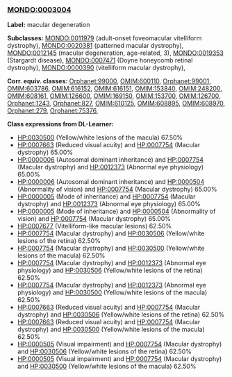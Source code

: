 
### [MONDO:0003004](http://purl.obolibrary.org/obo/MONDO_0003004)
**Label:** macular degeneration

**Subclasses:** [MONDO:0011979](http://purl.obolibrary.org/obo/MONDO_0011979) (adult-onset foveomacular vitelliform dystrophy), [MONDO:0020381](http://purl.obolibrary.org/obo/MONDO_0020381) (patterned macular dystrophy), [MONDO:0012145](http://purl.obolibrary.org/obo/MONDO_0012145) (macular degeneration, age-related, 3), [MONDO:0019353](http://purl.obolibrary.org/obo/MONDO_0019353) (Stargardt disease), [MONDO:0007471](http://purl.obolibrary.org/obo/MONDO_0007471) (Doyne honeycomb retinal dystrophy), [MONDO:0000390](http://purl.obolibrary.org/obo/MONDO_0000390) (vitelliform macular dystrophy), 

**Corr. equiv. classes:** [Orphanet:99000](http://www.orpha.net/ORDO/Orphanet_99000), [OMIM:600110](http://purl.obolibrary.org/obo/OMIM_600110), [Orphanet:99001](http://www.orpha.net/ORDO/Orphanet_99001), [OMIM:603786](http://purl.obolibrary.org/obo/OMIM_603786), [OMIM:616152](http://purl.obolibrary.org/obo/OMIM_616152), [OMIM:616151](http://purl.obolibrary.org/obo/OMIM_616151), [OMIM:153840](http://purl.obolibrary.org/obo/OMIM_153840), [OMIM:248200](http://purl.obolibrary.org/obo/OMIM_248200), [OMIM:608161](http://purl.obolibrary.org/obo/OMIM_608161), [OMIM:126600](http://purl.obolibrary.org/obo/OMIM_126600), [OMIM:169150](http://purl.obolibrary.org/obo/OMIM_169150), [OMIM:153700](http://purl.obolibrary.org/obo/OMIM_153700), [OMIM:126700](http://purl.obolibrary.org/obo/OMIM_126700), [Orphanet:1243](http://www.orpha.net/ORDO/Orphanet_1243), [Orphanet:827](http://www.orpha.net/ORDO/Orphanet_827), [OMIM:610125](http://purl.obolibrary.org/obo/OMIM_610125), [OMIM:608895](http://purl.obolibrary.org/obo/OMIM_608895), [OMIM:608970](http://purl.obolibrary.org/obo/OMIM_608970), [Orphanet:279](http://www.orpha.net/ORDO/Orphanet_279), [Orphanet:75376](http://www.orpha.net/ORDO/Orphanet_75376), 

**Class expressions from DL-Learner:**

- [HP:0030500](http://purl.obolibrary.org/obo/HP_0030500) (Yellow/white lesions of the macula) 67.50%
- [HP:0007663](http://purl.obolibrary.org/obo/HP_0007663) (Reduced visual acuity) and [HP:0007754](http://purl.obolibrary.org/obo/HP_0007754) (Macular dystrophy) 65.00%
- [HP:0000006](http://purl.obolibrary.org/obo/HP_0000006) (Autosomal dominant inheritance) and [HP:0007754](http://purl.obolibrary.org/obo/HP_0007754) (Macular dystrophy) and [HP:0012373](http://purl.obolibrary.org/obo/HP_0012373) (Abnormal eye physiology) 65.00%
- [HP:0000006](http://purl.obolibrary.org/obo/HP_0000006) (Autosomal dominant inheritance) and [HP:0000504](http://purl.obolibrary.org/obo/HP_0000504) (Abnormality of vision) and [HP:0007754](http://purl.obolibrary.org/obo/HP_0007754) (Macular dystrophy) 65.00%
- [HP:0000005](http://purl.obolibrary.org/obo/HP_0000005) (Mode of inheritance) and [HP:0007754](http://purl.obolibrary.org/obo/HP_0007754) (Macular dystrophy) and [HP:0012373](http://purl.obolibrary.org/obo/HP_0012373) (Abnormal eye physiology) 65.00%
- [HP:0000005](http://purl.obolibrary.org/obo/HP_0000005) (Mode of inheritance) and [HP:0000504](http://purl.obolibrary.org/obo/HP_0000504) (Abnormality of vision) and [HP:0007754](http://purl.obolibrary.org/obo/HP_0007754) (Macular dystrophy) 65.00%
- [HP:0007677](http://purl.obolibrary.org/obo/HP_0007677) (Vitelliform-like macular lesions) 62.50%
- [HP:0007754](http://purl.obolibrary.org/obo/HP_0007754) (Macular dystrophy) and [HP:0030506](http://purl.obolibrary.org/obo/HP_0030506) (Yellow/white lesions of the retina) 62.50%
- [HP:0007754](http://purl.obolibrary.org/obo/HP_0007754) (Macular dystrophy) and [HP:0030500](http://purl.obolibrary.org/obo/HP_0030500) (Yellow/white lesions of the macula) 62.50%
- [HP:0007754](http://purl.obolibrary.org/obo/HP_0007754) (Macular dystrophy) and [HP:0012373](http://purl.obolibrary.org/obo/HP_0012373) (Abnormal eye physiology) and [HP:0030506](http://purl.obolibrary.org/obo/HP_0030506) (Yellow/white lesions of the retina) 62.50%
- [HP:0007754](http://purl.obolibrary.org/obo/HP_0007754) (Macular dystrophy) and [HP:0012373](http://purl.obolibrary.org/obo/HP_0012373) (Abnormal eye physiology) and [HP:0030500](http://purl.obolibrary.org/obo/HP_0030500) (Yellow/white lesions of the macula) 62.50%
- [HP:0007663](http://purl.obolibrary.org/obo/HP_0007663) (Reduced visual acuity) and [HP:0007754](http://purl.obolibrary.org/obo/HP_0007754) (Macular dystrophy) and [HP:0030506](http://purl.obolibrary.org/obo/HP_0030506) (Yellow/white lesions of the retina) 62.50%
- [HP:0007663](http://purl.obolibrary.org/obo/HP_0007663) (Reduced visual acuity) and [HP:0007754](http://purl.obolibrary.org/obo/HP_0007754) (Macular dystrophy) and [HP:0030500](http://purl.obolibrary.org/obo/HP_0030500) (Yellow/white lesions of the macula) 62.50%
- [HP:0000505](http://purl.obolibrary.org/obo/HP_0000505) (Visual impairment) and [HP:0007754](http://purl.obolibrary.org/obo/HP_0007754) (Macular dystrophy) and [HP:0030506](http://purl.obolibrary.org/obo/HP_0030506) (Yellow/white lesions of the retina) 62.50%
- [HP:0000505](http://purl.obolibrary.org/obo/HP_0000505) (Visual impairment) and [HP:0007754](http://purl.obolibrary.org/obo/HP_0007754) (Macular dystrophy) and [HP:0030500](http://purl.obolibrary.org/obo/HP_0030500) (Yellow/white lesions of the macula) 62.50%


